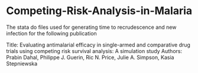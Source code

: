 # Competing-Risk-Analysis-in-Malaria
The stata do files used for generating time to recrudescence and new infection for the following publication

Title: Evaluating antimalarial efficacy in single-armed and comparative drug trials using competing risk survival analysis: A simulation study
Authors: Prabin Dahal, Philippe J. Guerin, Ric N. Price, Julie A. Simpson, Kasia Stepniewska
